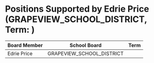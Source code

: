 # Positions Supported by Edrie Price (GRAPEVIEW_SCHOOL_DISTRICT, Term: )

| Board Member | School Board | Term |
|--------------|--------------|------|
| Edrie Price | GRAPEVIEW_SCHOOL_DISTRICT |  |

